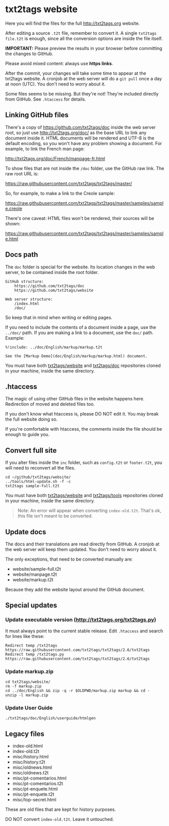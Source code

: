 # txt2tags website

Here you will find the files for the full http://txt2tags.org website.

After editing a source `.t2t` file, remember to convert it.
A single `txt2tags file.t2t` is enough, since all the conversion
options are inside the file itself.

**IMPORTANT:** Please preview the results in your browser before
committing the changes to GitHub.

Please avoid mixed content: always use **https links**.

After the commit, your changes will take some time to appear at
the txt2tags website. A cronjob at the web server will do a
`git pull` once a day at noon (UTC). You don't need to worry about it.

Some files seems to be missing. But they're not! They're included
directly from GitHub. See `.htaccess` for details.

## Linking GitHub files 

There's a copy of https://github.com/txt2tags/doc inside the web server root,
so just use http://txt2tags.org/doc/
as the base URL to link any document inside it. HTML documents will be
rendered and UTF-8 is the default encoding, so you won't have any
problem showing a document. For example, to link the French man page:

http://txt2tags.org/doc/French/manpage-fr.html

To show files that are not inside the `/doc` folder, use the
GitHub raw link. The raw root URL is:

https://raw.githubusercontent.com/txt2tags/txt2tags/master/

So, for example, to make a link to the Creole sample:

https://raw.githubusercontent.com/txt2tags/txt2tags/master/samples/sample.creole

There's one caveat: HTML files won't be rendered, their sources will be shown:

https://raw.githubusercontent.com/txt2tags/txt2tags/master/samples/sample.html


## Docs path 

The `doc` folder is special for the website. Its location changes in
the web server, to be contained inside the root folder.

```
GitHub structure:
    https://github.com/txt2tags/doc
    https://github.com/txt2tags/website

Web server structure:
    /index.html
    /doc/
```

So keep that in mind when writing or editing pages.

If you need to include the contents of a document inside a page,
use the `../doc/` path. If you are making a link to a document, use
the `doc/` path. Example:

```
%!include: ../doc/English/markup/markup.t2t

See the [Markup Demo](doc/English/markup/markup.html) document.
```

You must have both [txt2tags/website](https://github.com/txt2tags/website)
and [txt2tags/doc](https://github.com/txt2tags/doc) repositories
cloned in your machine, inside the same directory.


## .htaccess 

The magic of using other GitHub files in the website happens here.
Redirection of moved and deleted files too.

If you don't know what htaccess is, please DO NOT edit it.
You may break the full website doing so.

If you're comfortable with htaccess, the comments inside the file
should be enough to guide you.

## Convert full site 

If you alter files inside the `inc` folder, such as `config.t2t` or
`footer.t2t`, you will need to reconvert all the files.

```
cd ~/github/txt2tags/website/
../tools/html-update.sh -f -c
txt2tags sample-full.t2t
```

You must have both [txt2tags/website](https://github.com/txt2tags/website)
and [txt2tags/tools](https://github.com/txt2tags/tools) repositories
cloned in your machine, inside the same directory.

> Note: An error will appear when converting `index-old.t2t`.
> That's ok, this file isn't meant to be converted.

## Update docs 

The docs and their translations are read directly from GitHub. A cronjob
at the web server will keep them updated. You don't need to worry
about it.

The only exceptions, that need to be converted manually are:

- website/sample-full.t2t
- website/manpage.t2t
- website/markup.t2t

Because they add the website layout around the GitHub document.

## Special updates 

### Update executable version (http://txt2tags.org/txt2tags.py)

It must always point to the current stable release.
Edit `.htaccess` and search for lines like these:

```
Redirect temp /txt2tags     https://raw.githubusercontent.com/txt2tags/txt2tags/2.6/txt2tags
Redirect temp /txt2tags.py  https://raw.githubusercontent.com/txt2tags/txt2tags/2.6/txt2tags
```

### Update markup.zip

```
cd txt2tags/website/
rm -f markup.zip
cd ../doc/English && zip -q -r $OLDPWD/markup.zip markup && cd -
unzip -l markup.zip
```

### Update User Guide

```
./txt2tags/doc/English/userguide/htmlgen
```

## Legacy files 

- index-old.html
- index-old.t2t
- misc/history.html
- misc/history.t2t
- misc/oldnews.html
- misc/oldnews.t2t
- misc/pt-comentarios.html
- misc/pt-comentarios.t2t
- misc/pt-enquete.html
- misc/pt-enquete.t2t
- misc/top-secret.html

These are old files that are kept for history purposes.

DO NOT convert `index-old.t2t`. Leave it untouched.

